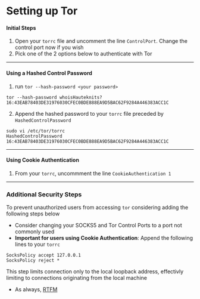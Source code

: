 # Setting up Tor
#### Initial Steps
1. Open your `torrc` file and uncomment the line `ControlPort`. Change the control port now if you wish
2. Pick one of the 2 options below to authenticate with Tor
---
#### Using a Hashed Control Password
1. run `tor --hash-password <your password>`

```
tor --hash-password whoisHauteknits?
16:43EAB78403DE31976030CFEC0BDE888EA9D5BAC62F9284A446383ACC1C
```

2. Append the hashed password to your `torrc` file preceded by `HashedControlPassword`
```
sudo vi /etc/tor/torrc
HashedControlPassword 16:43EAB78403DE31976030CFEC0BDE888EA9D5BAC62F9284A446383ACC1C
```
---
#### Using Cookie Authentication
1. From your `torrc`, uncommment the line `CookieAuthentication 1`
---
### Additional Security Steps
To prevent unauthorized users from accessing `tor` considering adding the following steps below
- Consider changing your SOCKS5 and Tor Control Ports to a port not commonly used
- **Important for users using Cookie Authentication**: Append the following lines to your `torrc`
```
SocksPolicy accept 127.0.0.1
SocksPolicy reject *
```
This step limits connection only to the local loopback address, effectivly limiting to connections originating from the local machine
- As always, [RTFM](https://tor.void.gr/docs/tor-manual.html.en "RTFM")